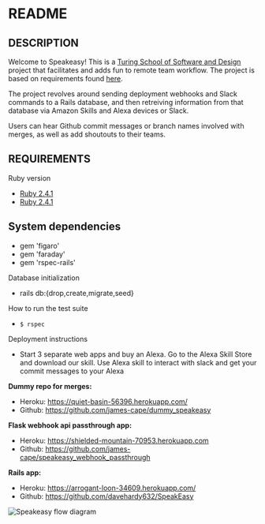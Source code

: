 # README

## DESCRIPTION
Welcome to Speakeasy! This is a [Turing School of Software and Design](https://turing.io/) project that facilitates and adds fun to remote team workflow. The project is based on requirements found [here](https://backend.turing.io/module3/projects/terrificus).

The project revolves around sending deployment webhooks and Slack commands to a Rails database, and then retreiving information from that database via Amazon Skills and Alexa devices or Slack.

Users can hear Github commit messages or branch names involved with merges, as well as add shoutouts to their teams.


## REQUIREMENTS
Ruby version
* [Ruby 2.4.1](https://www.ruby-lang.org/en/downloads/)
* [Ruby 2.4.1](https://rubygems.org/gems/rails/versions/5.2.3)
  
## System dependencies
* gem 'figaro'
* gem 'faraday'
* gem 'rspec-rails'
  
Database initialization
* rails db:{drop,create,migrate,seed}
  
How to run the test suite
* `$ rspec`
  
Deployment instructions
* Start 3 separate web apps and buy an Alexa. Go to the Alexa Skill Store and download our skill. Use Alexa skill to interact with slack and get your commit messages to your Alexa
  
**Dummy repo for merges:**
* Heroku: https://quiet-basin-56396.herokuapp.com/
* Github: https://github.com/james-cape/dummy_speakeasy

**Flask webhook api passthrough app:**
* Heroku: https://shielded-mountain-70953.herokuapp.com
* Github: https://github.com/james-cape/speakeasy_webhook_passthrough

**Rails app:**
* Heroku: https://arrogant-loon-34609.herokuapp.com/
* Github: https://github.com/davehardy632/SpeakEasy

![Speakeasy flow diagram](https://arrogant-loon-34609.herokuapp.com/assets/welcome/flow.png)
